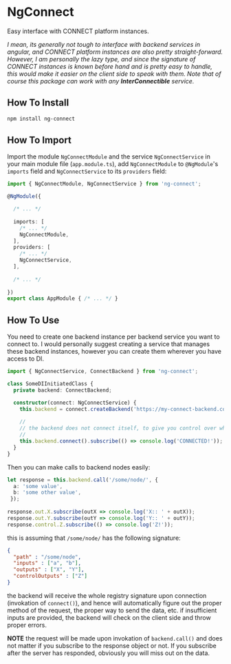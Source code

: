 # NgConnect

Easy interface with CONNECT platform instances. 

_I mean, its generally not tough to interface with backend services in angular, and CONNECT platform instances are also pretty straight-forward. However, I am personally the lazy type, and since the signature of CONNECT instances is known before hand and is pretty easy to handle, this would make it easier on the client side to speak with them. Note that of course this package can work with any **InterConnectible** service._

## How To Install

```bash
npm install ng-connect
```

## How To Import

Import the module `NgConnectModule` and the service `NgConnectService` in your main module file (`app.module.ts`),
add `NgConnectModule` to `@NgModule`'s `imports` field and `NgConnectService` to its `providers` field:

```typescript
import { NgConnectModule, NgConnectService } from 'ng-connect';

@NgModule({

  /* ... */
  
  imports: [
    /* ... */
    NgConnectModule,
  ],
  providers: [
    /* ... */
    NgConnectService,
  ],
  
  /* ... */
  
})
export class AppModule { /* ... */ }

```

## How To Use

You need to create one backend instance per backend service you want to connect to. I would personally suggest creating a service that manages these backend instances, however you can create them wherever you have access to DI.

```typescript
import { NgConnectService, ConnectBackend } from 'ng-connect';

class SomeDIInitiatedClass {
  private backend: ConnectBackend;

  constructor(connect: NgConnectService) {
    this.backend = connect.createBackend('https://my-connect-backend.connect-platform.com');
    
    //
    // the backend does not connect itself, to give you control over when to connect it.
    //
    this.backend.connect().subscribe(() => console.log('CONNECTED!'));    
  }
}
```

Then you can make calls to backend nodes easily:

```typescript
let response = this.backend.call('/some/node/', { 
  a: 'some value',
  b: 'some other value',
 });
 
response.out.X.subscribe(outX => console.log('X:: ' + outX));
response.out.Y.subscribe(outY => console.log('Y:: ' + outY));
response.control.Z.subscribe(() => console.log('Z!'));
```

this is assuming that `/some/node/` has the following signature:

```json
{
  "path" : "/some/node",
  "inputs" : ["a", "b"],
  "outputs" : ["X", "Y"],
  "controlOutputs" : ["Z"]
}
```

the backend will receive the whole registry signature upon connection (invokation of `connect()`), and hence will automatically figure out the proper method of the request, the proper way to send the data, etc. if insufficient inputs are provided, the backend will check on the client side and throw proper errors.

**NOTE** the request will be made upon invokation of `backend.call()` and does not matter if you subscribe to the response object or not. If you subscribe after the server has responded, obviously you will miss out on the data.
